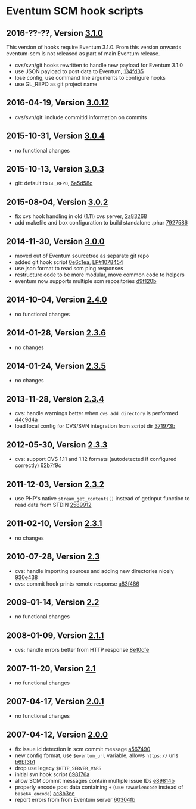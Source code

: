 Eventum SCM hook scripts
========================

2016-??-??, Version [3.1.0]
----------------------------

This version of hooks require Eventum 3.1.0.
From this version onwards eventum-scm is not released as part of main Eventum release.

- cvs/svn/git hooks rewritten to handle new payload for Eventum 3.1.0
- use JSON payload to post data to Eventum, [134fd35]
- lose config, use command line arguments to configure hooks
- use GL_REPO as git project name

2016-04-19, Version [3.0.12]
----------------------------

- cvs/svn/git: include commitid information on commits

2015-10-31, Version [3.0.4]
---------------------------

- no functional changes

2015-10-13, Version [3.0.3]
---------------------------

- git: default to `GL_REPO`, [6a5d58c]

2015-08-04, Version [3.0.2]
---------------------------

- fix cvs hook handling in old (1.11) cvs server, [2a83268]
- add makefile and box configuration to build standalone .phar [7927586]

2014-11-30, Version [3.0.0]
---------------------------

- moved out of Eventum sourcetree as separate git repo
- added git hook script [0e6c1ea], [LP#1078454]
- use json format to read scm ping responses
- restructure code to be more modular, move common code to helpers
- eventum now supports multiple scm repositories [d9f120b]

2014-10-04, Version [2.4.0]
---------------------------

- no functional changes

2014-01-28, Version [2.3.6]
---------------------------

- no changes

2014-01-24, Version [2.3.5]
---------------------------

- no changes

2013-11-28, Version [2.3.4]
---------------------------

- cvs: handle warnings better when `cvs add directory` is performed [44c9d4a]
- load local config for CVS/SVN integration from script dir [371973b]

2012-05-30, Version [2.3.3]
---------------------------

- cvs: support CVS 1.11 and 1.12 formats (autodetected if configured correctly) [62b7f9c]

2011-12-03, Version [2.3.2]
---------------------------

- use PHP's native `stream_get_contents()` instead of getInput function to read data from STDIN [2589912]

2011-02-10, Version [2.3.1]
---------------------------

- no changes

2010-07-28, Version [2.3]
-------------------------

- cvs: handle importing sources and adding new directories nicely [930e438]
- cvs: commit hook prints remote response [a83f486]

2009-01-14, Version [2.2]
-------------------------

- no functional changes

2008-01-09, Version [2.1.1]
---------------------------

- cvs: handle errors better from HTTP response [8e10cfe]

2007-11-20, Version [2.1]
-------------------------

- no functional changes

2007-04-17, Version [2.0.1]
---------------------------

- no functional changes

2007-04-12, Version [2.0.0]
---------------------------

- fix issue id detection in scm commit message [a567490]
- new config format, use `$eventum_url` variable, allows `https://` urls [b6bf3b1]
- drop use legacy `$HTTP_SERVER_VARS`
- initial svn hook script [698176a]
- allow SCM commit messages contain multiple issue IDs [e89814b]
- properly encode post data containing `+` (use `rawurlencode` instead of `base64_encode`) [ac8b3ee]
- report errors from from Eventum server [60304fb]

[3.1.0]: https://github.com/eventum/scm/compare/v3.0.12...master
[3.0.12]: https://github.com/eventum/scm/compare/v3.0.4...v3.0.12
[3.0.4]: https://github.com/eventum/scm/compare/v3.0.3...v3.0.4
[3.0.3]: https://github.com/eventum/scm/compare/v3.0.2...v3.0.3
[3.0.2]: https://github.com/eventum/scm/compare/v3.0.0-pre1...v3.0.2
[3.0.0]: https://github.com/eventum/scm/compare/v2.4.0-pre1...v3.0.0-pre1
[2.4.0]: https://github.com/eventum/scm/compare/v2.3.6...v2.4.0-pre1
[2.3.6]: https://github.com/eventum/scm/compare/v2.3.5...v2.3.6
[2.3.5]: https://github.com/eventum/scm/compare/v2.3.4...v2.3.5
[2.3.4]: https://github.com/eventum/scm/compare/v2.3.3...v2.3.4
[2.3.3]: https://github.com/eventum/scm/compare/v2.3.2...v2.3.3
[2.3.2]: https://github.com/eventum/scm/compare/v2.3.1...v2.3.2
[2.3.1]: https://github.com/eventum/scm/compare/v2.3...v2.3.1
  [2.3]: https://github.com/eventum/scm/compare/v2.2...v2.3
  [2.2]: https://github.com/eventum/scm/compare/v2.1.1...v2.2
[2.1.1]: https://github.com/eventum/scm/compare/v2.1...v2.1.1
  [2.1]: https://github.com/eventum/scm/compare/v2.0.1...v2.1
[2.0.1]: https://github.com/eventum/scm/compare/v2.0.0...v2.0.1
[2.0.0]: https://github.com/eventum/scm/compare/v1.7.1...v2.0.0
[LP#1078454]: https://bugs.launchpad.net/eventum/+bug/1078454
[0e6c1ea]: https://github.com/eventum/scm/commit/0e6c1ea
[2a83268]: https://github.com/eventum/scm/commit/2a83268
[6a5d58c]: https://github.com/eventum/scm/commit/6a5d58c
[d9f120b]: https://github.com/eventum/scm/commit/d9f120b
[44c9d4a]: https://github.com/eventum/scm/commit/44c9d4a
[371973b]: https://github.com/eventum/scm/commit/371973b
[62b7f9c]: https://github.com/eventum/scm/commit/62b7f9c
[2589912]: https://github.com/eventum/scm/commit/2589912
[930e438]: https://github.com/eventum/scm/commit/930e438
[a83f486]: https://github.com/eventum/scm/commit/a83f486
[8e10cfe]: https://github.com/eventum/scm/commit/8e10cfe
[a567490]: https://github.com/eventum/scm/commit/a567490
[698176a]: https://github.com/eventum/scm/commit/698176a
[b6bf3b1]: https://github.com/eventum/scm/commit/b6bf3b1
[e89814b]: https://github.com/eventum/scm/commit/e89814b
[ac8b3ee]: https://github.com/eventum/scm/commit/ac8b3ee
[60304fb]: https://github.com/eventum/scm/commit/60304fb
[7927586]: https://github.com/eventum/scm/commit/7927586
[134fd35]: https://github.com/eventum/scm/commit/134fd35
